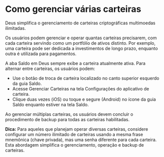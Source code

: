 # Como gerenciar várias carteiras

Deus simplifica o gerenciamento de carteiras criptográficas multimoedas ilimitadas.

Os usuários podem gerenciar e operar quantas carteiras precisarem, com cada carteira servindo como um portfólio de ativos distinto. Por exemplo, uma carteira pode ser dedicada a investimentos de longo prazo, enquanto outra é utilizada para pagamentos.

A aba Saldo em Deus sempre exibe a carteira atualmente ativa. Para alternar entre carteiras, os usuários podem:

- Use o botão de troca de carteira localizado no canto superior esquerdo da guia Saldo.
- Acesse Gerenciar Carteiras na tela Configurações do aplicativo de carteira.
- Clique duas vezes (iOS) ou toque e segure (Android) no ícone da guia Saldo enquanto estiver na tela Saldo.

Ao gerenciar múltiplas carteiras, os usuários devem concluir o procedimento de backup para todas as carteiras habilitadas.

**Dica:** Para aqueles que planejam operar diversas carteiras, considere configurar um número ilimitado de carteiras usando a mesma frase mnemônica (chave privada), mas uma senha diferente para cada carteira. Esta abordagem simplifica o gerenciamento, operação e backup de carteiras.